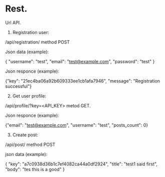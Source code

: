 # Rest.

Url API.

1. Registration user:

/api/registration/ method POST


Json data (example):


{
	"username": "test",
	"email": "test@example.com",
	"password": "test"
}


Json responce (example):


{"key": "21ec4ba06a92b609333ee1cb1afa7946", "message": "Registration successful"}



2. Get user profile:


/api/profile/?key=<API_KEY> metod GET.


Json responce (example):


{"email": "test@example.com", "username": "test", "posts_count": 0}


3. Create post:


/api/post/ method POST


json data (example):


{
	"key": "a7c0938d36b1c7ef4082ca44a0df2924",
	"title": "test1 said first",
	"body": "tes this is a good"
}

